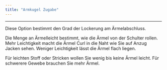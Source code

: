 ```yaml
---
title: "Armkugel Zugabe"
---
```


***

Diese Option bestimmt den Grad der Lockerung am Ärmelabschluss.

<Note>

Die Menge an Ärmelleicht bestimmt, wie die Ärmel von der Schulter rollen.
Mehr Leichtigkeit macht die Ärmel Curl in die Naht wie Sie auf Anzug Jacken sehen. Weniger Leichtigkeit lässt die Ärmel flach liegen.

Für leichten Stoff oder Stricken wollen Sie wenig bis keine Ärmel leicht. Für schwerere Gewebe brauchen Sie mehr Ärmel.

</Note>




